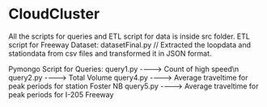 # CloudCluster
All the scripts for queries and ETL script for data is inside src folder.
ETL script for Freeway Dataset:
    datasetFinal.py // Extracted the loopdata and stationdata from csv files and transformed it in JSON format.
    
Pymongo Script for Queries:
    query1.py  ----> Count of high speed\n
    query2.py  ----> Total Volume
    query4.py  ---->  Average traveltime for peak periods for station Foster NB
    query5.py  ---->  Average traveltime for peak periods for I-205 Freeway 

